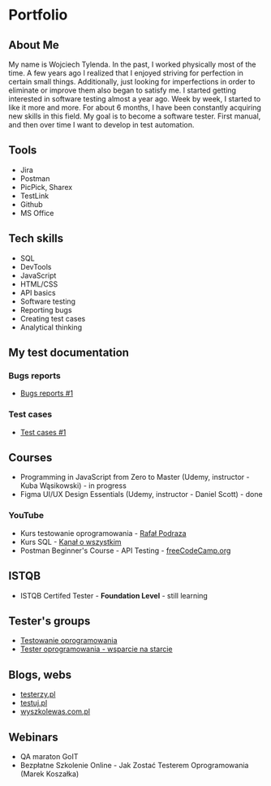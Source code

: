 # Portfolio

## About Me

My name is Wojciech Tylenda. In the past, I worked physically most of the time. A few years ago I realized that I enjoyed striving for perfection in certain small things. Additionally, just looking for imperfections in order to eliminate or improve them also began to satisfy me. I started getting interested in software testing almost a year ago. Week by week, I started to like it more and more. For about 6 months, I have been constantly acquiring new skills in this field. My goal is to become a software tester. First manual, and then over time I want to develop in test automation.

## Tools

* Jira
* Postman
* PicPick, Sharex
* TestLink
* Github
* MS Office

## Tech skills
 
* SQL
* DevTools
* JavaScript
* HTML/CSS
* API basics
* Software testing
* Reporting bugs
* Creating test cases
* Analytical thinking

## My test documentation

### Bugs reports

* [Bugs reports #1](https://docs.google.com/spreadsheets/d/1mMQtqBtvmJjLIvoyQiuIwWJMKdoI3nUGkJ5UxMWWhw0/edit?usp=sharing)

### Test cases

* [Test cases #1](https://docs.google.com/spreadsheets/d/1_1Zo0mHJhMqZuTlAoTYoCuh_dpzarH0JIRizFOnBJS0/edit?usp=sharing)

<!-- ## My projects -->
## Courses

* Programming in JavaScript from Zero to Master (Udemy,
instructor - Kuba Wąsikowski) - in progress
* Figma UI/UX Design Essentials (Udemy, instructor -
Daniel Scott) - done

### YouTube
* Kurs testowanie oprogramowania - [Rafał Podraza](https://www.youtube.com/@TechnikaProgramowania)
* Kurs SQL - [Kanał o wszystkim](https://www.youtube.com/@KoW)
* Postman Beginner's Course - API Testing - [freeCodeCamp.org](https://www.youtube.com/@freecodecampw)

## ISTQB

* ISTQB Certifed Tester - **Foundation Level** - still learning

<!-- ## Technical books read -->

## Tester's groups

* [Testowanie oprogramowania](https://www.facebook.com/groups/TestowanieOprogramowania)
* [Tester oprogramowania - wsparcie na starcie](https://www.facebook.com/groups/testeroprogramowania)

## Blogs, webs

* [testerzy.pl](https://testerzy.pl/)
* [testuj.pl](https://testuj.pl/blog)
* [wyszkolewas.com.pl](https://www.wyszkolewas.com.pl/blog/)

## Webinars

* QA maraton GoIT
* Bezpłatne Szkolenie Online - Jak Zostać Testerem Oprogramowania (Marek Koszałka)

